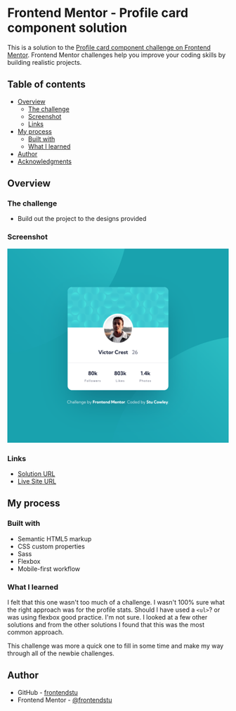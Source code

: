 # Frontend Mentor - Profile card component solution

This is a solution to the [Profile card component challenge on Frontend Mentor](https://www.frontendmentor.io/challenges/profile-card-component-cfArpWshJ). Frontend Mentor challenges help you improve your coding skills by building realistic projects.

## Table of contents

- [Overview](#overview)
  - [The challenge](#the-challenge)
  - [Screenshot](#screenshot)
  - [Links](#links)
- [My process](#my-process)
  - [Built with](#built-with)
  - [What I learned](#what-i-learned)
- [Author](#author)
- [Acknowledgments](#acknowledgments)

## Overview

### The challenge

- Build out the project to the designs provided

### Screenshot

![](./screenshot.png)

### Links

- [Solution URL](https://github.com/frontendstu/profile-card-component)
- [Live Site URL](https://your-live-site-url.com)

## My process

### Built with

- Semantic HTML5 markup
- CSS custom properties
- Sass
- Flexbox
- Mobile-first workflow

### What I learned

I felt that this one wasn't too much of a challenge. I wasn't 100% sure what the right approach was for the profile stats. Should I have used a `<ul>`? or was using flexbox good practice. I'm not sure. I looked at a few other solutions and from the other solutions I found that this was the most common approach.

This challenge was more a quick one to fill in some time and make my way through all of the newbie challenges.

## Author

- GitHub - [frontendstu](https://github.com/frontendstu)
- Frontend Mentor - [@frontendstu](https://www.frontendmentor.io/profile/frontendstu)

